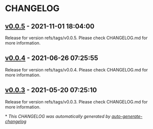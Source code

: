 # CHANGELOG

## [v0.0.5](https://github.com/tomarv2/terraform-aws-cloudwatch-events/releases/tag/v0.0.5) - 2021-11-01 18:04:00

Release for version refs/tags/v0.0.5. Please check CHANGELOG.md for more information.

## [v0.0.4](https://github.com/tomarv2/terraform-aws-cloudwatch-events/releases/tag/v0.0.4) - 2021-06-26 07:25:55

Release for version refs/tags/v0.0.4. Please check CHANGELOG.md for more information.

## [v0.0.3](https://github.com/tomarv2/terraform-aws-cloudwatch-events/releases/tag/v0.0.3) - 2021-05-20 07:25:10

Release for version refs/tags/v0.0.3. Please check CHANGELOG.md for more information.

\* *This CHANGELOG was automatically generated by [auto-generate-changelog](https://github.com/BobAnkh/auto-generate-changelog)*
